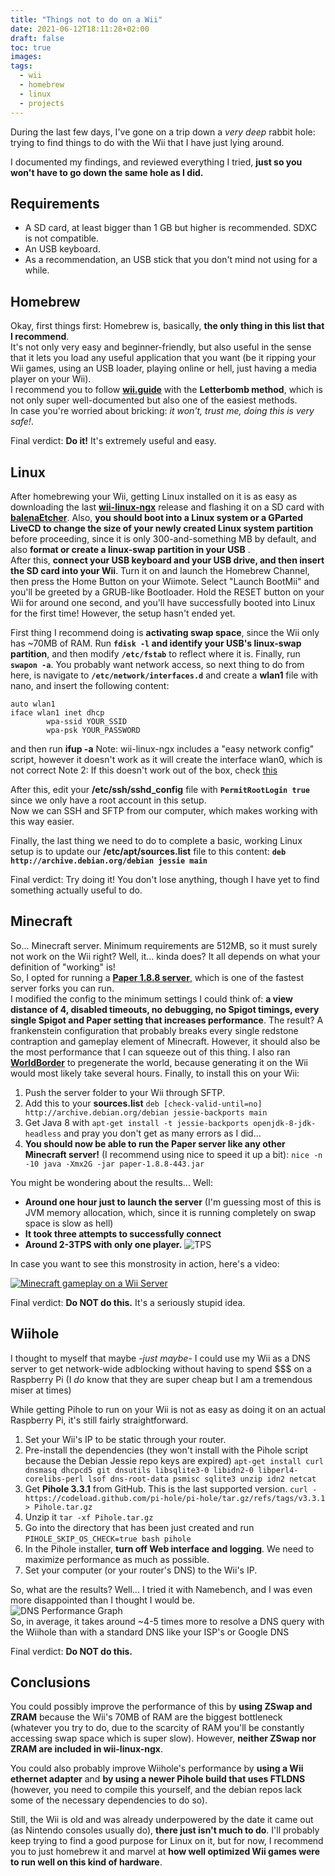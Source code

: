 ```yaml
---
title: "Things not to do on a Wii"
date: 2021-06-12T18:11:28+02:00
draft: false
toc: true
images:
tags:
  - wii
  - homebrew
  - linux
  - projects
---
```



During the last few days, I've gone on a trip down a *very deep* rabbit hole: trying to find things to do with the Wii that I have just lying around.

I documented my findings, and reviewed everything I tried, **just so you won't have to go down the same hole as I did.**

## Requirements


- A SD card, at least bigger than 1 GB but higher is recommended. SDXC is not compatible.
- An USB keyboard.
- As a recommendation, an USB stick that you don't mind not using for a while.

## Homebrew
Okay, first things first: Homebrew is, basically, **the only thing in this list that I recommend**.   
It's not only very easy and beginner-friendly, but also useful in the sense that it lets you load any useful application that you want (be it ripping your Wii games, using an USB loader, playing online or hell, just having a media player on your Wii).  
I recommend you to follow **[wii.guide](https://wii.guide/get-started)** with the **Letterbomb method**, which is not only super well-documented but also one of the easiest methods.     
In case you're worried about bricking: *it won't, trust me, doing this is very safe!*.

Final verdict: **Do it!** It's extremely useful and easy.
## Linux
After homebrewing your Wii, getting Linux installed on it is as easy as downloading the last **[wii-linux-ngx](https://github.com/neagix/wii-linux-ngx)** release and flashing it on a SD card with **[balenaEtcher](https://www.balena.io/etcher/)**. Also, **you should  boot into a Linux system or a GParted LiveCD to change the size of your newly created Linux system partition** before proceeding, since it is only 300-and-something MB by default, and also **format or create a linux-swap partition in your USB** .  
After this, **connect your USB keyboard and your USB drive, and then insert the SD card into your Wii**. Turn it on and launch the Homebrew Channel, then press the Home Button on your Wiimote. Select "Launch BootMii" and you'll be greeted by a GRUB-like Bootloader. Hold the RESET button on your Wii for around one second, and you'll have successfully booted into Linux for the first time! However, the setup hasn't ended yet.

First thing I recommend doing is **activating swap space**, since the Wii only has ~70MB of RAM. Run **`fdisk -l` and identify your USB's linux-swap partition**, and then modify **`/etc/fstab`** to reflect where it is. Finally, run **`swapon -a`**.
You probably want network access, so next thing to do from here, is navigate to **`/etc/network/interfaces.d`** and create a **wlan1** file with nano, and insert the following content:
```
auto wlan1
iface wlan1 inet dhcp
        wpa-ssid YOUR_SSID
        wpa-psk YOUR_PASSWORD
```  
and then run **ifup -a**
Note: wii-linux-ngx includes a "easy network config" script, however it doesn't work as it will create the interface wlan0, which is not correct
Note 2: If this doesn't work out of the box, check [this](http://www.gc-linux.org/wiki/WL:Wifi_Configuration#Debian_configuration)

After this, edit your **/etc/ssh/sshd_config** file with **``PermitRootLogin true``** since we only have a root account in this setup.  
Now we can SSH and SFTP from our computer, which makes working with this way easier.

Finally, the last thing we need to do to complete a basic, working Linux setup is to update our **/etc/apt/sources.list** file to this content:
**``deb http://archive.debian.org/debian jessie main``**

Final verdict: Try doing it!  You don't lose anything, though I have yet to find something actually useful to do.
## Minecraft
So... Minecraft server. Minimum requirements are 512MB, so it must surely not work on the Wii right? Well, it... kinda does? It all depends on what your definition of "working" is!  
So, I opted for running a **[Paper 1.8.8 server](https://papermc.io/)**, which is one of the fastest server forks you can run.   
I modified the config to the minimum settings I could think of: **a view distance of 4, disabled timeouts, no debugging, no Spigot timings, every single Spigot and Paper setting that increases performance**. The result? A frankenstein configuration that probably breaks every single redstone contraption and gameplay element of Minecraft. However, it should also be the most performance that I can squeeze out of this thing. I also ran **[WorldBorder](https://dev.bukkit.org/projects/worldborder)** to pregenerate the world, because generating it on the Wii would most likely take several hours.
Finally, to install this on your Wii:

1. Push the server folder to your Wii through SFTP.
2.  Add this to your **sources.list** ``deb [check-valid-until=no] http://archive.debian.org/debian jessie-backports main``
3.  Get Java 8 with ``apt-get install -t jessie-backports openjdk-8-jdk-headless`` and pray you don't get as many errors as I did...
4. **You should now be able to run the Paper server like any other Minecraft server!** (I recommend using nice to speed it up a bit): ``nice -n -10 java -Xmx2G -jar paper-1.8.8-443.jar``

You might be wondering about the results... Well:

- **Around one hour just to launch the server** (I'm guessing most of this is JVM memory allocation, which, since it is running completely on swap space is slow as hell)
- **It took three attempts to successfully connect**
- **Around 2-3TPS with only one player.**  ![TPS](https://jos.s-ul.eu/6tWPLaMm)

In case you want to see this monstrosity in action, here's a video:

[![Minecraft gameplay on a Wii Server](https://img.youtube.com/vi/Fe5foaQHgvw/0.jpg)](https://www.youtube.com/watch?v=Fe5foaQHgvw)

Final verdict: **Do NOT do this.** It's a seriously stupid idea.


## Wiihole

I thought to myself that maybe *-just maybe-* I could use my Wii as a DNS server to get network-wide adblocking without having to spend $$$ on a Raspberry Pi (I *do* know that they are super cheap but I am a tremendous miser at times)

While getting Pihole to run on your Wii is not as easy as doing it on an actual Raspberry Pi, it's still fairly straightforward.


1. Set your Wii's IP to be static through your router.
2. Pre-install the dependencies (they won't install with the Pihole script because the Debian Jessie repo keys are expired) ``apt-get install curl dnsmasq dhcpcd5 git dnsutils libsqlite3-0 libidn2-0 libperl4-corelibs-perl lsof dns-root-data psmisc sqlite3 unzip idn2 netcat``
3. Get **Pihole 3.3.1** from GitHub. This is the last supported version. ``curl -https://codeload.github.com/pi-hole/pi-hole/tar.gz/refs/tags/v3.3.1 > Pihole.tar.gz``
4. Unzip it ``tar -xf Pihole.tar.gz``
5. Go into the directory that has been just created and run ``PIHOLE_SKIP_OS_CHECK=true bash pihole``
6. In the Pihole installer, **turn off Web interface and logging**. We need to maximize performance as much as possible.
7. Set your computer (or your router's DNS) to the Wii's IP.

So, what are the results? Well... I tried it with Namebench, and I was even more disappointed than I thought I would be.  
![DNS Performance Graph](https://jos.s-ul.eu/rhs6zC0p)  
So, in average, it takes around ~4-5 times more to resolve a DNS query with the Wiihole than with a standard DNS like your ISP's or Google DNS

Final verdict: **Do NOT do this.**

## Conclusions
You could possibly improve the performance of this by **using ZSwap and ZRAM** because the Wii's 70MB of RAM are the biggest bottleneck (whatever you try to do, due to the scarcity of RAM you'll be constantly accessing  swap space which is super slow). However, **neither ZSwap nor ZRAM are included in wii-linux-ngx**.

You could also probably improve Wiihole's performance by **using a Wii ethernet adapter** and **by using a newer Pihole build that uses FTLDNS** (however, you need to compile this yourself, and the debian repos lack some of the necessary dependencies to do so).

Still, the Wii is old and was already underpowered by the date it came out (as Nintendo consoles usually do), **there just isn't much to do**. I'll probably keep trying to find a good purpose for Linux on it, but for now, I recommend you to just homebrew it and marvel at **how well optimized Wii games were to run well on this kind of hardware**.